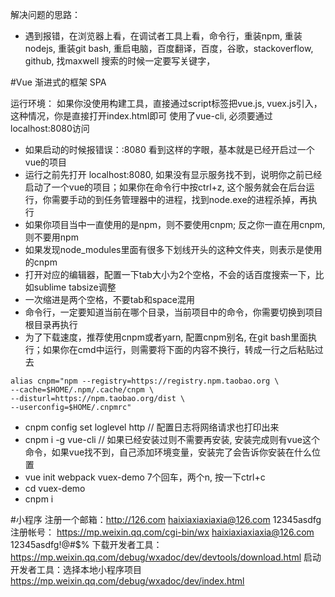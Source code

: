 解决问题的思路：
- 遇到报错，在浏览器上看，在调试者工具上看，命令行，重装npm, 重装nodejs, 重装git bash, 重启电脑，百度翻译，百度，谷歌，stackoverflow, github, 找maxwell
搜索的时候一定要写关键字，

#Vue
渐进式的框架
SPA

运行环境：
如果你没使用构建工具，直接通过script标签把vue.js, vuex.js引入，这种情况，你是直接打开index.html即可
使用了vue-cli, 必须要通过localhost:8080访问

- 如果启动的时候报错误：:8080 看到这样的字眼，基本就是已经开启过一个vue的项目
- 运行之前先打开 localhost:8080, 如果没有显示服务找不到，说明你之前已经启动了一个vue的项目；如果你在命令行中按ctrl+z, 这个服务就会在后台运行，你需要手动的到任务管理器中的进程，找到node.exe的进程杀掉，再执行
- 如果你项目当中一直使用的是npm，则不要使用cnpm; 反之你一直在用cnpm, 则不要用npm
- 如果发现node_modules里面有很多下划线开头的这种文件夹，则表示是使用的cnpm
- 打开对应的编辑器，配置一下tab大小为2个空格，不会的话百度搜索一下，比如sublime tabsize调整
- 一次缩进是两个空格，不要tab和space混用
- 命令行，一定要知道当前在哪个目录，当前项目中的命令，你需要切换到项目根目录再执行
- 为了下载速度，推荐使用cnpm或者yarn, 配置cnpm别名, 在git bash里面执行；如果你在cmd中运行，则需要将下面的内容不换行，转成一行之后粘贴过去
```
alias cnpm="npm --registry=https://registry.npm.taobao.org \
--cache=$HOME/.npm/.cache/cnpm \
--disturl=https://npm.taobao.org/dist \
--userconfig=$HOME/.cnpmrc"
```
- cnpm config set loglevel http // 配置日志将网络请求也打印出来
- cnpm i -g vue-cli   // 如果已经安装过则不需要再安装, 安装完成则有vue这个命令，如果vue找不到，自己添加环境变量，安装完了会告诉你安装在什么位置
- vue init webpack vuex-demo
  7个回车，两个n, 按一下ctrl+c
- cd vuex-demo
- cnpm i


#小程序
注册一个邮箱：http://126.com  haixiaxiaxiaxia@126.com 12345asdfg
注册帐号： https://mp.weixin.qq.com/cgi-bin/wx haixiaxiaxiaxia@126.com 12345asdfg!@#$%
下载开发者工具：https://mp.weixin.qq.com/debug/wxadoc/dev/devtools/download.html
启动开发者工具：选择本地小程序项目
https://mp.weixin.qq.com/debug/wxadoc/dev/index.html
